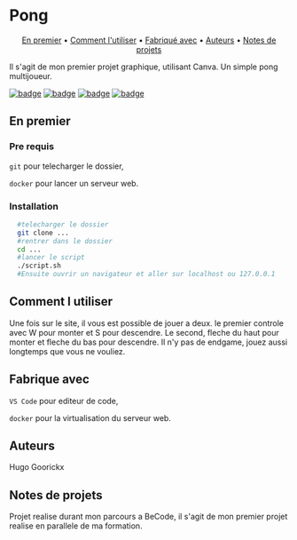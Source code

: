 
# Pong
<p align="center">
  <a href="#en-premier">En premier</a> •
  <a href="#comment-l-utiliser">Comment l'utiliser</a> •
  <a href="#fabrique-avec">Fabriqué avec</a> •
  <a href="#auteurs">Auteurs</a> •
  <a href="#notes-de-projets">Notes de projets</a> 
</p>



Il s'agit de mon premier projet graphique, utilisant Canva. Un simple pong multijoueur.

[![badge](https://img.shields.io/static/v1?label=Langage&message=HTML&color=ffc800&style=for-the-badge)](https://shields.io)
[![badge](https://img.shields.io/static/v1?label=Langage&message=CSS&color=0062ff&style=for-the-badge)](https://shields.io)
[![badge](https://img.shields.io/static/v1?label=Langage&message=JS&color=fbff00&style=for-the-badge)](https://shields.io)
[![badge](https://img.shields.io/static/v1?label=School-project&message=becode&color=000000&style=for-the-badge)](https://shields.io)
## En premier
### Pre requis
  ``` git ``` pour telecharger le dossier,
  
  ``` docker ``` pour lancer un serveur web.
### Installation
  ```bash
    #telecharger le dossier
    git clone ...
    #rentrer dans le dossier
    cd ...
    #lancer le script
    ./script.sh
    #Ensuite ouvrir un navigateur et aller sur localhost ou 127.0.0.1
  ```
## Comment l utiliser
  Une fois sur le site, il vous est possible de jouer a deux. le premier controle avec W pour monter et S pour descendre. Le second, fleche du haut pour monter et fleche du bas pour descendre. Il n'y pas de endgame, jouez aussi longtemps que vous ne vouliez.
## Fabrique avec
  ``` VS Code ``` pour editeur de code,
  
  ``` docker ``` pour la virtualisation du serveur web.
## Auteurs
  Hugo Goorickx
## Notes de projets
  Projet realise durant mon parcours a BeCode, il s'agit de mon premier projet realise en parallele de ma formation.